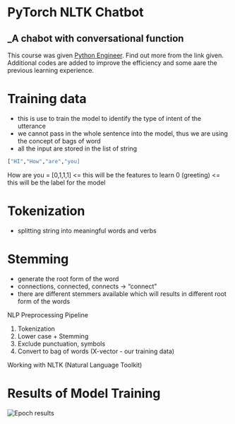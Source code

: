 # PyTorch NLTK Chatbot
## _A chabot with conversational function

This course was given [Python Engineer](https://www.youtube.com/channel/UCbXgNpp0jedKWcQiULLbDTA). Find out more from the link given. Additional codes are added to improve the efficiency and some aare the previous learning experience. 

# Training data
- this is use to train the model to identify the type of intent of the utterance
- we cannot pass in the whole sentence into the model, thus we are using the concept of bags of word
- all the input are stored in the list of string

```sh 
["HI","How","are","you]
```

How are you = [0,1,1,1] <= this will be the features to learn
0 (greeting) <= this will be the label for the model 

# Tokenization
- splitting string into meaningful words and verbs

# Stemming
- generate the root form of the word
- connections, connected, connects -> “connect”
- there are different stemmers available which will results in different root form of the words


NLP Preprocessing Pipeline
1. Tokenization
2. Lower case + Stemming
3. Exclude punctuation, symbols
4. Convert to bag of words (X-vector - our training data)

Working with NLTK (Natural Language Toolkit)

# Results of Model Training 
![Epoch results](https://user-images.githubusercontent.com/63900253/164980537-06a1c46a-668f-4259-8c01-ed714c6cc809.png)

